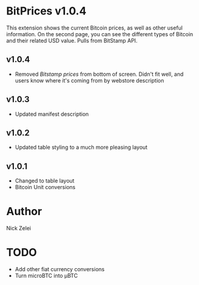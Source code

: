 BitPrices v1.0.4
=============
This extension shows the current Bitcoin prices, as well as other useful information.  On the second page, you can see the different types of Bitcoin and their related USD value.  Pulls from BitStamp API.

v1.0.4
-------------
- Removed *Bitstamp prices* from bottom of screen.  Didn't fit well, and users know where it's coming from by webstore description

v1.0.3
-------------
- Updated manifest description

v1.0.2
-------------
- Updated table styling to a much more pleasing layout

v1.0.1
-------------
- Changed to table layout
- Bitcoin Unit conversions

Author
=============
Nick Zelei

TODO
============
- Add other fiat currency conversions
- Turn microBTC into μBTC